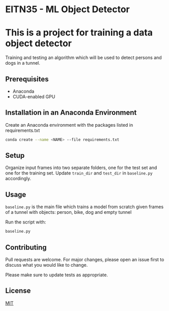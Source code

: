 # EITN35 - ML Object Detector

# This is a project for training a data object detector

Training and testing an algorithm which will be used to detect persons and dogs in a tunnel.

## Prerequisites
- Anaconda
- CUDA-enabled GPU

## Installation in an Anaconda Environment

Create an Anaconda environment with the packages listed in requirements.txt

```bash
conda create --name <NAME> --file requirements.txt
```

## Setup
Organize input frames into two separate folders, one for the test set and one for the training set. Update `train_dir` and `test_dir` in `baseline.py` accordingly.

## Usage
`baseline.py` is the main file which trains a model from scratch given frames of a tunnel with objects: person, bike, dog and empty tunnel

Run the script with:

```bash
baseline.py
```

## Contributing
Pull requests are welcome. For major changes, please open an issue first to discuss what you would like to change.

Please make sure to update tests as appropriate.

## License
[MIT](https://choosealicense.com/licenses/mit/)

